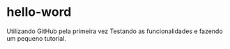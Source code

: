 # hello-word
Utilizando GitHub pela primeira vez
Testando as funcionalidades e fazendo um pequeno tutorial.
